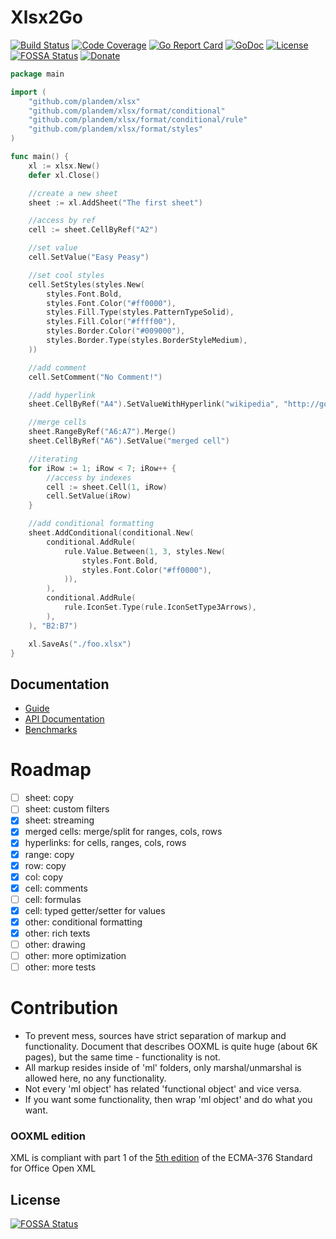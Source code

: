 # Xlsx2Go
[![Build Status](https://travis-ci.org/plandem/xlsx.svg?branch=master)](https://travis-ci.org/plandem/xlsx)
[![Code Coverage](https://codecov.io/gh/plandem/xlsx/branch/master/graph/badge.svg)](https://codecov.io/gh/plandem/xlsx) 
[![Go Report Card](https://goreportcard.com/badge/github.com/plandem/xlsx)](https://goreportcard.com/report/github.com/plandem/xlsx)
[![GoDoc](https://godoc.org/github.com/plandem/xlsx?status.svg)](https://godoc.org/github.com/plandem/xlsx)
[![License](http://img.shields.io/badge/license-MIT-red.svg?style=flat)](https://raw.githubusercontent.com/plandem/xlsx/master/LICENSE) 
[![FOSSA Status](https://app.fossa.io/api/projects/git%2Bgithub.com%2Fplandem%2Fxlsx.svg?type=shield)](https://app.fossa.io/projects/git%2Bgithub.com%2Fplandem%2Fxlsx?ref=badge_shield)
[![Donate](https://img.shields.io/badge/Donate-PayPal-green.svg)](https://www.paypal.me/gayvoronsky)

```go
package main

import (
	"github.com/plandem/xlsx"
	"github.com/plandem/xlsx/format/conditional"
	"github.com/plandem/xlsx/format/conditional/rule"
	"github.com/plandem/xlsx/format/styles"
)

func main() {
	xl := xlsx.New()
	defer xl.Close()

	//create a new sheet
	sheet := xl.AddSheet("The first sheet")

	//access by ref
	cell := sheet.CellByRef("A2")

	//set value
	cell.SetValue("Easy Peasy")

	//set cool styles
	cell.SetStyles(styles.New(
		styles.Font.Bold,
		styles.Font.Color("#ff0000"),
		styles.Fill.Type(styles.PatternTypeSolid),
		styles.Fill.Color("#ffff00"),
		styles.Border.Color("#009000"),
		styles.Border.Type(styles.BorderStyleMedium),
	))

	//add comment
	cell.SetComment("No Comment!")

	//add hyperlink
	sheet.CellByRef("A4").SetValueWithHyperlink("wikipedia", "http://google.com")

	//merge cells
	sheet.RangeByRef("A6:A7").Merge()
	sheet.CellByRef("A6").SetValue("merged cell")

	//iterating
	for iRow := 1; iRow < 7; iRow++ {
		//access by indexes
		cell := sheet.Cell(1, iRow)
		cell.SetValue(iRow)
	}

	//add conditional formatting
	sheet.AddConditional(conditional.New(
		conditional.AddRule(
			rule.Value.Between(1, 3, styles.New(
				styles.Font.Bold,
				styles.Font.Color("#ff0000"),
			)),
		),
		conditional.AddRule(
			rule.IconSet.Type(rule.IconSetType3Arrows),
		),
	), "B2:B7")

	xl.SaveAs("./foo.xlsx")
}
```

## Documentation
* [Guide](https://plandem.github.io/xlsx/)
* [API Documentation](https://godoc.org/github.com/plandem/xlsx)
* [Benchmarks](https://github.com/plandem/xlsx-benchmarks)

# Roadmap
- [ ] sheet: copy
- [ ] sheet: custom filters
- [x] sheet: streaming
- [x] merged cells: merge/split for ranges, cols, rows
- [x] hyperlinks: for cells, ranges, cols, rows
- [x] range: copy
- [x] row: copy
- [x] col: copy
- [x] cell: comments
- [ ] cell: formulas
- [x] cell: typed getter/setter for values
- [x] other: conditional formatting
- [x] other: rich texts
- [ ] other: drawing
- [ ] other: more optimization
- [ ] other: more tests

# Contribution 
- To prevent mess, sources have strict separation of markup and functionality. Document that describes OOXML is quite huge (about 6K pages), but the same time - functionality is not.
- All markup resides inside of 'ml' folders, only marshal/unmarshal is allowed here, no any functionality.
- Not every 'ml object' has related 'functional object' and vice versa.
- If you want some functionality, then wrap 'ml object' and do what you want.

### OOXML edition
XML is compliant with part 1 of the [5th edition](http://www.ecma-international.org/publications/standards/Ecma-376.htm) of the ECMA-376 Standard for Office Open XML

## License
[![FOSSA Status](https://app.fossa.io/api/projects/git%2Bgithub.com%2Fplandem%2Fxlsx.svg?type=large)](https://app.fossa.io/projects/git%2Bgithub.com%2Fplandem%2Fxlsx?ref=badge_large)
